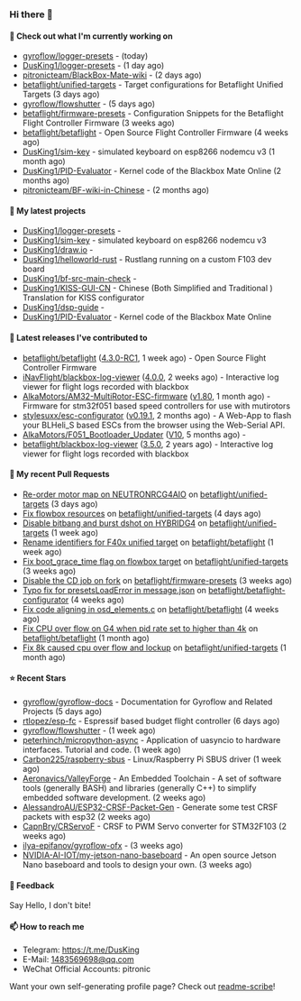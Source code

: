 ### Hi there 👋

#### 👷 Check out what I'm currently working on

- [gyroflow/logger-presets](https://github.com/gyroflow/logger-presets) -  (today)
- [DusKing1/logger-presets](https://github.com/DusKing1/logger-presets) -  (1 day ago)
- [pitronicteam/BlackBox-Mate-wiki](https://github.com/pitronicteam/BlackBox-Mate-wiki) -  (2 days ago)
- [betaflight/unified-targets](https://github.com/betaflight/unified-targets) - Target configurations for Betaflight Unified Targets (3 days ago)
- [gyroflow/flowshutter](https://github.com/gyroflow/flowshutter) -  (5 days ago)
- [betaflight/firmware-presets](https://github.com/betaflight/firmware-presets) - Configuration Snippets for the Betaflight Flight Controller Firmware (3 weeks ago)
- [betaflight/betaflight](https://github.com/betaflight/betaflight) - Open Source Flight Controller Firmware (4 weeks ago)
- [DusKing1/sim-key](https://github.com/DusKing1/sim-key) - simulated keyboard on esp8266 nodemcu v3 (1 month ago)
- [DusKing1/PID-Evaluator](https://github.com/DusKing1/PID-Evaluator) - Kernel code of the Blackbox Mate Online (2 months ago)
- [pitronicteam/BF-wiki-in-Chinese](https://github.com/pitronicteam/BF-wiki-in-Chinese) -  (2 months ago)

#### 🌱 My latest projects

- [DusKing1/logger-presets](https://github.com/DusKing1/logger-presets) - 
- [DusKing1/sim-key](https://github.com/DusKing1/sim-key) - simulated keyboard on esp8266 nodemcu v3
- [DusKing1/draw.io](https://github.com/DusKing1/draw.io) - 
- [DusKing1/helloworld-rust](https://github.com/DusKing1/helloworld-rust) - Rustlang running on a custom F103 dev board
- [DusKing1/bf-src-main-check](https://github.com/DusKing1/bf-src-main-check) - 
- [DusKing1/KISS-GUI-CN](https://github.com/DusKing1/KISS-GUI-CN) - Chinese (Both Simplified and Traditional ) Translation for KISS configurator
- [DusKing1/dsp-guide](https://github.com/DusKing1/dsp-guide) - 
- [DusKing1/PID-Evaluator](https://github.com/DusKing1/PID-Evaluator) - Kernel code of the Blackbox Mate Online

#### 🔭 Latest releases I've contributed to

- [betaflight/betaflight](https://github.com/betaflight/betaflight) ([4.3.0-RC1](https://github.com/betaflight/betaflight/releases/tag/4.3.0-RC1), 1 week ago) - Open Source Flight Controller Firmware
- [iNavFlight/blackbox-log-viewer](https://github.com/iNavFlight/blackbox-log-viewer) ([4.0.0](https://github.com/iNavFlight/blackbox-log-viewer/releases/tag/4.0.0), 2 weeks ago) - Interactive log viewer for flight logs recorded with blackbox
- [AlkaMotors/AM32-MultiRotor-ESC-firmware](https://github.com/AlkaMotors/AM32-MultiRotor-ESC-firmware) ([v1.80](https://github.com/AlkaMotors/AM32-MultiRotor-ESC-firmware/releases/tag/v1.80), 1 month ago) - Firmware for stm32f051 based speed controllers for use with mutirotors
- [stylesuxx/esc-configurator](https://github.com/stylesuxx/esc-configurator) ([v0.19.1](https://github.com/stylesuxx/esc-configurator/releases/tag/v0.19.1), 2 months ago) - A Web-App to flash your BLHeli_S based ESCs from the browser using the Web-Serial API.
- [AlkaMotors/F051_Bootloader_Updater](https://github.com/AlkaMotors/F051_Bootloader_Updater) ([V10](https://github.com/AlkaMotors/F051_Bootloader_Updater/releases/tag/V10), 5 months ago) - 
- [betaflight/blackbox-log-viewer](https://github.com/betaflight/blackbox-log-viewer) ([3.5.0](https://github.com/betaflight/blackbox-log-viewer/releases/tag/3.5.0), 2 years ago) - Interactive log viewer for flight logs recorded with blackbox

#### 🔨 My recent Pull Requests

- [Re-order motor map on NEUTRONRCG4AIO](https://github.com/betaflight/unified-targets/pull/548) on [betaflight/unified-targets](https://github.com/betaflight/unified-targets) (3 days ago)
- [Fix flowbox resources](https://github.com/betaflight/unified-targets/pull/547) on [betaflight/unified-targets](https://github.com/betaflight/unified-targets) (4 days ago)
- [Disable bitbang and burst dshot on HYBRIDG4](https://github.com/betaflight/unified-targets/pull/545) on [betaflight/unified-targets](https://github.com/betaflight/unified-targets) (1 week ago)
- [Rename identifiers for F40x unified target](https://github.com/betaflight/betaflight/pull/11142) on [betaflight/betaflight](https://github.com/betaflight/betaflight) (1 week ago)
- [Fix boot_grace_time flag on flowbox target](https://github.com/betaflight/unified-targets/pull/538) on [betaflight/unified-targets](https://github.com/betaflight/unified-targets) (3 weeks ago)
- [Disable the CD job on fork](https://github.com/betaflight/firmware-presets/pull/104) on [betaflight/firmware-presets](https://github.com/betaflight/firmware-presets) (3 weeks ago)
- [Typo fix for presetsLoadError in message.json](https://github.com/betaflight/betaflight-configurator/pull/2682) on [betaflight/betaflight-configurator](https://github.com/betaflight/betaflight-configurator) (4 weeks ago)
- [Fix code aligning in osd_elements.c](https://github.com/betaflight/betaflight/pull/11099) on [betaflight/betaflight](https://github.com/betaflight/betaflight) (4 weeks ago)
- [Fix CPU over flow on G4 when pid rate set to higher than 4k](https://github.com/betaflight/betaflight/pull/11094) on [betaflight/betaflight](https://github.com/betaflight/betaflight) (1 month ago)
- [Fix 8k caused cpu over flow and lockup](https://github.com/betaflight/unified-targets/pull/532) on [betaflight/unified-targets](https://github.com/betaflight/unified-targets) (1 month ago)

#### ⭐ Recent Stars

- [gyroflow/gyroflow-docs](https://github.com/gyroflow/gyroflow-docs) - Documentation for Gyroflow and Related Projects (5 days ago)
- [rtlopez/esp-fc](https://github.com/rtlopez/esp-fc) - Espressif based budget flight controller (6 days ago)
- [gyroflow/flowshutter](https://github.com/gyroflow/flowshutter) -  (1 week ago)
- [peterhinch/micropython-async](https://github.com/peterhinch/micropython-async) - Application of uasyncio to hardware interfaces. Tutorial and code. (1 week ago)
- [Carbon225/raspberry-sbus](https://github.com/Carbon225/raspberry-sbus) - Linux/Raspberry Pi SBUS driver (1 week ago)
- [Aeronavics/ValleyForge](https://github.com/Aeronavics/ValleyForge) - An Embedded Toolchain - A set of software tools (generally BASH) and libraries (generally C&#43;&#43;) to simplify embedded software development. (2 weeks ago)
- [AlessandroAU/ESP32-CRSF-Packet-Gen](https://github.com/AlessandroAU/ESP32-CRSF-Packet-Gen) - Generate some test CRSF packets with esp32 (2 weeks ago)
- [CapnBry/CRServoF](https://github.com/CapnBry/CRServoF) - CRSF to PWM Servo converter for STM32F103 (2 weeks ago)
- [ilya-epifanov/gyroflow-ofx](https://github.com/ilya-epifanov/gyroflow-ofx) -  (3 weeks ago)
- [NVIDIA-AI-IOT/my-jetson-nano-baseboard](https://github.com/NVIDIA-AI-IOT/my-jetson-nano-baseboard) - An open source Jetson Nano baseboard and tools to design your own. (3 weeks ago)

#### 💬 Feedback

Say Hello, I don't bite!

#### 📫 How to reach me

- Telegram: https://t.me/DusKing
- E-Mail: 1483569698@qq.com
- WeChat Official Accounts: pitronic

Want your own self-generating profile page? Check out [readme-scribe](https://github.com/muesli/readme-scribe)!
